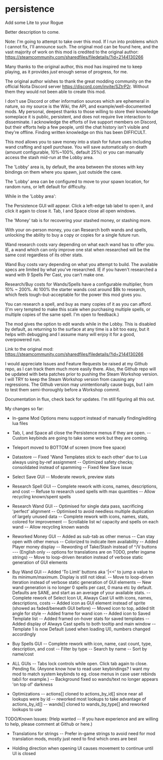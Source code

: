 # persistence
Add some Lite to your Rogue


Better description to come.


Note: I'm going to attempt to take over this mod. If I run into problems which I cannot fix, I'll announce such. The original mod can be found here, and the vast majority of work on this mod is credited to the original author:
https://steamcommunity.com/sharedfiles/filedetails/?id=2144130266

Many thanks to the original author, this mod has inspired me to keep playing, as it provides *just* enough sense of progress, for me.

The original author wishes to thank the great modding community on the official Noita Discord server https://discord.com/invite/SZtrP2r. Without them they would not been able to create this mod.

I don't use Discord or other information sources which are ephemeral in nature, so my source is the Wiki, the API, and example/well-documented mods. My personal, deepest thanks to those willing to store their knowledge someplace it is public, persistent, and does not require live interaction to disseminate. I acknowledge the efforts of live support members on Discord, but their efforts help a few people, until the chat history isn't visible and they're offline. Finding written knowledge on this has been DIFFICULT.




This mod allows you to save money into a stash for future uses including wand crafting and spell purchase. You will save automatically on death (amount configurable, 10%~100%, default 25%) or you can manually access the stash mid-run at the Lobby area.

The 'Lobby' area is, by default, the area between the stones with key bindings on them where you spawn, just outside the cave.

The 'Lobby' area can be configured to move to your spawn location, for random runs, or left default for difficulty.



While in the 'Lobby area':

The Persistence GUI will appear. Click a left-edge tab label to open it, and click it again to close it. Tab, I and Space close all open windows.

The 'Money' tab is for recovering your stashed money, or stashing more.

With your on-person money, you can Research both wands and spells, unlocking the ability to buy a copy or copies for a single future run.

Wand research costs vary depending on what each wand has to offer you. IE, a wand which can only improve one stat when researched will be the same cost regardless of its other stats.

Wand Buy costs vary depending on what you attempt to build. The available specs are limited by what you've researched. IE if you haven't researched a wand with 9 Spells Per Cast, you can't make one.

Research/Buy costs for Wands/Spells have a configurable multiplier, from 10% ~ 200%. At 100% the starter wands cost around $8k to research, which feels tough-but-acceptable for the power this mod gives you.

You can research a spell, and buy as many copies of it as you can afford. (I'm very tempted to make this scale when purchasing multiple spells, or multiple copies of the same spell. I'm open to feedback.)

The mod gives the option to edit wands while in the Lobby. This is disabled by default, as returning to the surface at any time is a bit too easy, but it helps with debugging and I assume many will enjoy it for a good, overpowered run.


Link to the original mod: https://steamcommunity.com/sharedfiles/filedetails/?id=2144130266


I would appreciate Issues and Feature Requests be raised at my Github repo, as I can track them much more easily there. Also, the Github repo will be updated with beta patches prior to pushing the Steam Workshop version. I will TRY to keep the Steam Workshop version from causing any regressions. The Github version may unintentionally cause bugs, but I aim to test them semi-thoroughly before a Workshop commit.

Documentation in flux, check back for updates. I'm still figuring all this out.

My changes so far:
- In-game Mod Options menu support instead of manually finding/editing lua files

- Tab, I, and Space all close the Persistence menus if they are open.
-- Custom keybinds are going to take some work but they are coming.

- Teleport moved to BOTTOM of screen (more free space)

- Datastore
-- Fixed 'Wand Templates stick to each other' due to Lua always using by-ref assignment
-- Optimized safety checks; consolidated instead of spamming
-- Fixed New Save issue

- Select Save GUI
-- Moderate rework, preview stats

- Research Spell GUI
-- Complete rework with icons, names, descriptions, and cost
-- Refuse to research used spells with max quantities
-- Allow recycling known/spent spells

- Research Wand GUI
-- Optimised for single data pass, sacrificing 'perfect' alignment
-- Optimised to avoid needless multiple duplication of largely unused data
-- Complete rework with icons, names, stats, colored for improvement
-- Scrollable list w/ capacity and spells on each wand
-- Allow recycling known wands

- Reworked Money GUI
-- Added as sub-tab as other menus
-- Can stay open with other menus
-- Colorized to indicate item availability
-- Added Player money display
-- Rewording of Take/Stash instead of ^/V buttons
--- (English only -- options for translations are on TODO, prefer ingame strings)
-- Move to loop-driven iteration instead of verbose static generation of GUI elements

- Buy Wand GUI
-- Added 'To Limit' buttons aka '|<<' to jump a value to its minimum/maximum. Display is still not ideal.
-- Move to loop-driven iteration instead of verbose static generation of GUI elements
-- New wand generation is no longer 0 spells per cast, 0 mana etc by default. Defaults are SANE, and start as an average of your available stats.
-- Complete rework of Select Icon UI, Always Cast UI with icons, names, descriptions, costs
-- Added icon as GUI element instead of sprite (showed as faded/beneath GUI before)
-- Moved icon to top, added tilt angle for style
-- Added frame for wand icon
-- Added icon to Saved Template list
-- Added framed on-hover stats for saved templates
-- Added display of Always Cast spells to both tooltip and main window
-- Template 1 is now Default (used when loading UI), numbers changed accordingly

- Buy Spells GUI
-- Complete rework with icon, name, cast count, type, description, and cost
-- Filter by type
-- Search by name
-- Sort by name/cost

- ALL GUIs
-- Tabs lock controls while open. Click tab again to close. Pending fix. (Anyone know how to read user keybindings? I want my mod to match system keybinds to eg. close menus in case user rebinds tab/i for example.)
-- Background fixed so wands/text no longer appears 'on top of' darkness

- Optimizations
-- actions[] cloned to actions_by_id[] since near all lookups were by id
-- reworked most lookups to take advantage of actions_by_id[]
-- wands[] cloned to wands_by_type[] and reworked lookups to use

TODO/Known Issues: (Help wanted -- If you have experience and are willing to help, please comment at Github or here.)
- Translations for strings
-- Prefer in-game strings to avoid need for mod translation mods, mostly just need to find which ones are best

- Holding direction when opening UI causes movement to continue until UI is closed